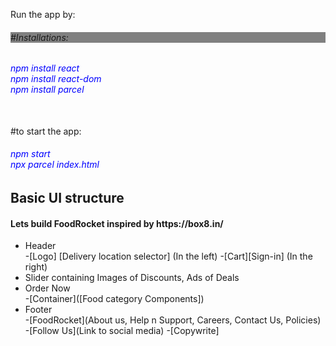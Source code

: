 Run the app by:
<h6 style="background-color:grey">
#Installations:
<h6 style="color:blue">npm install react<br>
npm install react-dom<br>
npm install parcel</h6>
<br>
#to start the app:<br>
<h6 style="color:blue">npm start<br>
npx parcel index.html</h6>
</h6>

<h2>Basic UI structure</h2>
<h4>Lets build FoodRocket inspired by https://box8.in/</h4>

<ul>
 <li> Header</li>
     -[Logo] [Delivery location selector] (In the left)</li>
     -[Cart][Sign-in] (In the right)</li>
 <li> Slider containing Images of Discounts, Ads of Deals</li>
 <li> Order Now</li>
     -[Container]([Food category Components])</li>
 <li> Footer</li>
     -[FoodRocket](About us, Help n Support, Careers, Contact Us, Policies)</li>
     -[Follow Us](Link to social media)</li>
     -[Copywrite]</li>
 </ul>